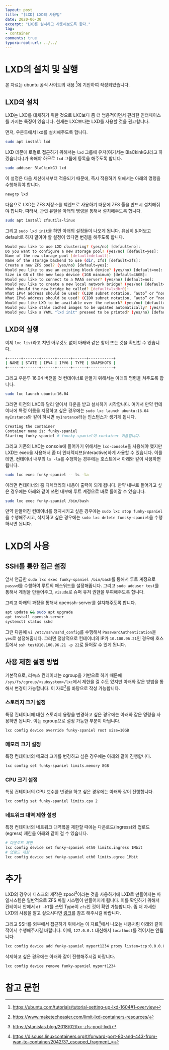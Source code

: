 ```yaml
---
layout: post
title: "[LXD] LXD의 사용법"
date: 2020-06-30
excerpt: "LXD를 설치하고 사용해보도록 한다."
tag:
- container
comments: true
typora-root-url: ../../
---
```


# LXD의 설치 및 실행

본 자료는 ubuntu 공식 사이트의 내용 [^1]에 기반하여 작성되었습니다.

## LXD의 설치

LXD는 LXC를 대체하기 위한 것으로 LXC보다 좀 더 범용적이면서 편리한 인터페이스를 가지는 특징이 있습니다. 현재는 LXC보다는 LXD를 사용할 것을 권고합니다.

먼저, 우분투에서 lxd를 설치해주도록 합니다.

```bash
sudo apt install lxd
```

LXD 데몬에 로컬로 접근하기 위해서는 `lxd` 그룹에 유저(여기서는 BlaCkinkGJ라고 하겠습니다.)가 속해야 하므로 `lxd` 그룹에 등록을 해주도록 합니다.

```bash
sudo adduser BlaCkinkGJ lxd
```

이 설정은 다음 세션에서부터 적용되기 때문에, 즉시 적용하기 위해서는 아래의 명령을 수행해줘야 합니다.

```bash
newgrp lxd
```

다음으로 LXD는 ZFS 저장소를 백엔드로 사용하기 때문에 ZFS 툴을 반드시 설치해줘야 합니다. 따라서, 관련 유틸을 아래의 명령을 통해서 설치해주도록 합니다.

```bash
sudo apt install zfsutils-linux
```

그리고 `sudo lxd init`을 하면 아래의 설정들이 나오게 됩니다. 유심히 읽어보고 default로 하지 말아야 할 설정이 있다면 변경을 해주도록 합니다.

```bash
Would you like to use LXD clustering? (yes/no) [default=no]:
Do you want to configure a new storage pool? (yes/no) [default=yes]:
Name of the new storage pool [default=default]:
Name of the storage backend to use (dir, zfs) [default=zfs]:
Create a new ZFS pool? (yes/no) [default=yes]:
Would you like to use an existing block device? (yes/no) [default=no]:
Size in GB of the new loop device (1GB minimum) [default=46GB]:
Would you like to connect to a MAAS server? (yes/no) [default=no]:
Would you like to create a new local network bridge? (yes/no) [default=yes]:
What should the new bridge be called? [default=lxdbr0]:
What IPv4 address should be used? (CIDR subnet notation, “auto” or “none”) [default=auto]:
What IPv6 address should be used? (CIDR subnet notation, “auto” or “none”) [default=auto]:
Would you like LXD to be available over the network? (yes/no) [default=no]:
Would you like stale cached images to be updated automatically? (yes/no) [default=yes]
Would you like a YAML "lxd init" preseed to be printed? (yes/no) [default=no]:
```

## LXD의 실행

이제 `lxc list`라고 치면 아무것도 없이 아래와 같은 창이 뜨는 것을 확인할 수 있습니다.

```bash
+------+-------+------+------+------+-----------+
| NAME | STATE | IPV4 | IPV6 | TYPE | SNAPSHOTS |
+------+-------+------+------+------+-----------+
```

그리고 우분투 16.04 버전을 첫 컨테이너로 만들기 위해서는 아래의 명령을 쳐주도록 합니다.

```bash
sudo lxc launch ubuntu:16.04
```

그러면 이전의 LXC와 달리 알아서 다운을 받고 설치하기 시작합니다. 여기서 만약 컨테이너에 특정 이름을 지정하고 싶은 경우에는 `sudo lxc launch ubuntu:16.04 myInstance`와 같이 하시면 `myInstance`라는 인스턴스가 생기게 됩니다. 

```bash
Creating the container
Container name is: funky-spaniel
Starting funky-spaniel # funcky-spaniel이 container 이름입니다.
```

그리고 기존의 LXC는 console에 들어가기 위해서는 `lxc-console`을 사용해야 했지만 LXD는 exec을 사용해서 좀 더 인터렉티브(interactive)하게 사용할 수 있습니다. 이를테면, 컨테이너 내부의 `ls -la`를 수행하는 경우에는 호스트에서 아래와 같이 사용하면 됩니다.

```bash
sudo lxc exec funky-spaniel -- ls -la
```

이러면 컨테이너의 홈 디렉터리의 내용이 출력이 되게 됩니다. 만약 내부로 들어가고 싶은 경우에는 아래와 같이 쓰면 내부에 루트 계정으로 바로 들어갈 수 있습니다.

```bash
sudo lxc exec funky-spaniel /bin/bash
```

만약 만들어진 컨테이너를 정지시키고 싶은 경우에는 `sudo lxc stop funky-spaniel`을 수행해주시고, 삭제하고 싶은 경우에는 `sudo lxc delete funcky-spaniel`을 수행하시면 됩니다.

# LXD의 사용

## SSH를 통한 접근 설정

앞서 언급한 `sudo lxc exec funky-spaniel /bin/bash`를 통해서 루트 계정으로 `passwd`를 수행하여 루트의 패스워드를 설정해줍니다. 그리고 `sudo adduser test`를 통해서 계정을 만들어주고, `visudo`로 슈퍼 유저 권한을 부여해주도록 합니다.

그리고 아래의 과정을 통해서 openssh-server를 설치해주도록 합니다.

```bash
apt update && sudo apt upgrade
apt install openssh-server
systemctl status sshd
```

그런 다음에 `vi /etc/ssh/sshd_config`를 수행해서 `PasswordAuthentication`을 `yes`로 설정해줍니다. 그러면 정상적으로 컨테이너의 IP가 `10.100.96.21`인 경우에 호스트에서 `ssh test@10.100.96.21 -p 22`로 들어갈 수 있게 됩니다.

## 사용 제한 설정 방법

기본적으로, 리눅스 컨테이너는 cgroup을 기반으로 하기 때문에 `/sys/fs/cgroup/<subsystem>/lxc`에서 제한을 걸 수도 있지만 아래와 같은 방법을 통해서 변경이 가능합니다. 이 자료[^2]를 바탕으로 작성 가능합니다.


### 스토리지 크기 설정

특정 컨테이너에 대한 스토리지 용량을 변경하고 싶은 경우에는 아래와 같은 명령을 사용하면 됩니다. 이는 cgroup으로 설정 가능한 부분이 아닙니다.

```bash
lxc config device override funky-spaniel root size=10GB
```

### 메모리 크기 설정

특정 컨테이너의 메모리 크기를 변경하고 싶은 경우에는 아래와 같이 진행합니다.

```bash
lxc config set funky-spaniel limits.memory 8GB
```

### CPU 크기 설정

특정 컨테이너의 CPU 갯수를 변경을 하고 싶은 경우에는 아래와 같이 진행합니다.

```bash
lxc config set funky-spaniel limits.cpu 2
```

### 네트워크 대역 제한 설정

특정 컨테이너의 네트워크 대역폭을 제한할 때에는 다운로드(ingress)와 업로드(egress) 제한을 아래와 같이 걸 수 있습니다.

```bash
# 다운로드 제한
lxc config device set funky-spaniel eth0 limits.ingress 1Mbit
# 업로드 제한
lxc config device set funky-spaniel eth0 limits.egree 1Mbit
```

# 추가

LXD의 경우에 디스크의 제작은 zpool[^3]이라는 것을 사용하기에 LXD로 만들어지는 파일시스템은 일반적으로 ZFS 파일 시스템이 만들어지게 됩니다. 이를 확인하기 위해서 컨테이너 안에서 `df -hT`를 쓰면 Type이 `zfs`인 것이 확인 가능합니다. 좀 더 자세한 LXD의 사용을 알고 싶으시다면 [링크](https://lxd.readthedocs.io/en/latest/)를 참조 해주시길 바랍니다.

그리고 SSH를 외부에서 접근하기 위해서는 이 자료[^4]에서 나오는 내용처럼 아래와 같이 적어서 수행해주시길 바랍니다. 이때, `127.0.0.1` 대신해서 `localhost`를 적어서는 안됩니다.

```bash
lxc config device add funky-spaniel myport1234 proxy listen=tcp:0.0.0.0:1234 connect=tcp:127.0.0.1:22
```

삭제하고 싶은 경우에는 아래와 같이 진행해주시길 바랍니다.

```bash
lxc config device remove funky-spaniel myport1234
```

# 참고 문헌

[^1]: https://ubuntu.com/tutorials/tutorial-setting-up-lxd-1604#1-overview
[^2]: https://www.maketecheasier.com/limit-lxd-containers-resources/
[^3]: https://stanislas.blog/2018/02/lxc-zfs-pool-lxd/
[^4]: https://discuss.linuxcontainers.org/t/forward-port-80-and-443-from-wan-to-container/2042/3?_escaped_fragment_=
